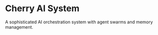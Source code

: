 # Cherry AI System
A sophisticated AI orchestration system with agent swarms and memory management.
   